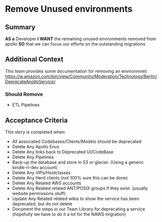 
# Remove Unused environments
## Summary
[//]:# (This should be descriptive enough to frame the Story, at a high level, as well as include any additional resources needed to complete the Story.)

**AS a**  Developer
**I WANT** the remaining unused environments removed from apollo
**SO** that we can focus our efforts on the outstanding migrations

## Additional Context
[//]:# (This should be descriptive enough to frame the story as well as include any additional resources needed to accomplish the Story.)

This team provides some documentation for removing an environmnet: https://w.amazon.com/bin/view/Community/Moderation/Technology/Berlin/DeprecateApolloService/

### Should Remove
* ETL Pipelines


## Acceptance Criteria
[//]:# (This is a very explicit list of everything that is required to be completed, in the past tense, to finish the story. Each line starts with 'should have'.)
[//]:# (Refer to https://w.amazon.com/bin/view/Users/ailor/UserStoriesandTickets#HOtherAcceptanceCriteriaformats for more information on Acceptance Criteria formats)

This story is completed when:

* All associated Codebases/Clients/Models should be deprecated
* Delete Any Apollo Envs
* Delete Any links back to Deprecated UI/CodeBase
* Delete Any Pipelines
* Back-up the database and store in S3 or glacier. (Using a generic kindle-rl-dev account)
* Delete Any VIPs/Hostclasses
* Delete Any Herd clients (not 100% sure this can be done)
* Delete Any Related AWS accounts
* Delete Any Related related ANT/POSIX groups if they exist. (usually website permissions stuff)
* Update Any Related related wikis to show the service has been deprecated, but do not delete
* Document the steps in our Team Library for deprecating a service (hopefully we have to do it a lot for the NAWS migration)

